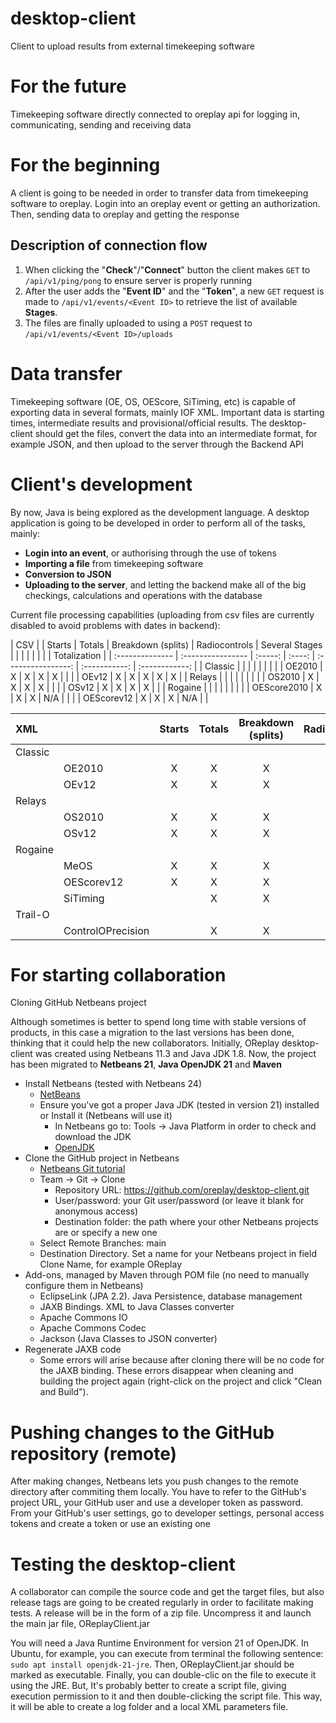 # desktop-client

Client to upload results from external timekeeping software

# For the future

Timekeeping software directly connected to oreplay api for logging in, communicating, sending and receiving data

# For the beginning

A client is going to be needed in order to transfer data from timekeeping software to oreplay. Login into an oreplay event or getting an authorization. Then, sending data to oreplay and getting the response

## Description of connection flow

1. When clicking the "**Check**"/"**Connect**" button the client makes `GET` to `/api/v1/ping/pong` to ensure server is properly running
2. After the user adds the "**Event ID**" and the "**Token**", a new `GET` request is made to `/api/v1/events/<Event ID>` to retrieve the list of available **Stages**.
3. The files are finally uploaded to using a `POST` request to `/api/v1/events/<Event ID>/uploads`

# Data transfer

Timekeeping software (OE, OS, OEScore, SiTiming, etc) is capable of exporting data in several formats, mainly IOF XML. Important data is starting times, intermediate results and provisional/official results. The desktop-client should get the files, convert the data into an intermediate format, for example JSON, and then upload to the server through the Backend API

# Client's development

By now, Java is being explored as the development language. A desktop application is going to be developed in order to perform all of the tasks, mainly:

- **Login into an event**, or authorising through the use of tokens
- **Importing a file** from timekeeping software
- **Conversion to JSON**
- **Uploading to the server**, and letting the backend make all of the big checkings, calculations and operations with the database

Current file processing capabilities (uploading from csv files are currently disabled to avoid problems with dates in backend):

| CSV             |                   | Starts  | Totals | Breakdown (splits) | Radiocontrols | Several Stages |
|                 |                   |         |        |                    |               |  Totalization  |
| :-------------- | :---------------- | :-----: | :----: | :----------------: | :-----------: | :------------: |
| Classic         |                   |         |        |                    |               |                |
|                 | OE2010            |    X    | X      | X                  | X             |                |
|                 | OEv12             |    X    | X      | X                  | X             |       X        |
| Relays          |                   |         |        |                    |               |                |
|                 | OS2010            |    X    | X      | X                  | X             |                |
|                 | OSv12             |    X    | X      | X                  | X             |                |
| Rogaine         |                   |         |        |                    |               |                |
|                 | OEScore2010       |    X    | X      | X                  | N/A           |                |
|                 | OEScorev12        |    X    | X      | X                  | N/A           |                |

| XML             |                   | Starts  | Totals | Breakdown (splits) | Radiocontrols | Several Stages |
| :-------------- | :---------------- | :-----: | :----: | :----------------: | :-----------: | :------------: |
| Classic         |                   |         |        |                    |               |                |
|                 | OE2010            |    X    | X      | X                  | X             |                |
|                 | OEv12             |    X    | X      | X                  | X             |                |
| Relays          |                   |         |        |                    |               |                |
|                 | OS2010            |    X    | X      | X                  | X             |                |
|                 | OSv12             |    X    | X      | X                  | X             |                |
| Rogaine         |                   |         |        |                    |               |                |
|                 | MeOS              |    X    | X      | X                  | X             |                |
|                 | OEScorev12        |    X    | X      | X                  | X             |                |
|                 | SiTiming          |         | X      | X                  | X             |                |
| Trail-O         |                   |         |        |                    |               |                |
|                 | ControlOPrecision |         | X      | X                  | X             |                |

# For starting collaboration

Cloning GitHub Netbeans project

Although sometimes is better to spend long time with stable versions of products, in this case a migration to the last versions has been done, thinking that it could help the new collaborators. Initially, OReplay desktop-client was created using Netbeans 11.3 and Java JDK 1.8. Now, the project has been migrated to **Netbeans 21**, **Java OpenJDK 21** and **Maven**

- Install Netbeans (tested with Netbeans 24)
  - [NetBeans](https://netbeans.apache.org/front/main/index.html)
  - Ensure you've got a proper Java JDK (tested in version 21) installed or Install it (Netbeans will use it)
    - In Netbeans go to: Tools -> Java Platform in order to check and download the JDK
    - [OpenJDK](https://openjdk.org)
- Clone the GitHub project in Netbeans
  - [Netbeans Git tutorial](https://netbeans.apache.org/tutorial/main/kb/docs/ide/git/)
  - Team -> Git -> Clone
    - Repository URL: https://github.com/oreplay/desktop-client.git
    - User/password: your Git user/password (or leave it blank for anonymous access)
    - Destination folder: the path where your other Netbeans projects are or specify a new one
  - Select Remote Branches: main
  - Destination Directory. Set a name for your Netbeans project in field Clone Name, for example OReplay
- Add-ons, managed by Maven through POM file (no need to manually configure them in Netbeans)
  - EclipseLink (JPA 2.2). Java Persistence, database management
  - JAXB Bindings. XML to Java Classes converter
  - Apache Commons IO
  - Apache Commons Codec
  - Jackson (Java Classes to JSON converter)
- Regenerate JAXB code
  - Some errors will arise because after cloning there will be no code for the JAXB binding. These errors disappear when cleaning and building the project again (right-click on the project and click "Clean and Build").

# Pushing changes to the GitHub repository (remote)

After making changes, Netbeans lets you push changes to the remote directory after commiting them locally. You have to refer to the GitHub's project URL, your GitHub user and use a developer token as password. From your GitHub's user settings, go to developer settings, personal access tokens and create a token or use an existing one


# Testing the desktop-client

A collaborator can compile the source code and get the target files, but also release tags are going to be created regularly in order to facilitate making tests. A release will be in the form of a zip file. Uncompress it and launch the main jar file, OReplayClient.jar

You will need a Java Runtime Environment for version 21 of OpenJDK. In Ubuntu, for example, you can execute from terminal the following sentence: `sudo apt install openjdk-21-jre`. Then, OReplayClient.jar should be marked as executable. Finally, you can double-clic on the file to execute it using the JRE. But, It's probably better to create a script file, giving execution permission to it and then double-clicking the script file. This way, it will be able to create a log folder and a local XML parameters file.

